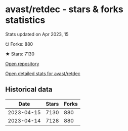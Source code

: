 # avast/retdec - stars & forks statistics

Stats updated on Apr 2023, 15

☋ Forks: 880

★ Stars: 7130

[Open repository](https://github.com/avast/retdec)

[Open detailed stats for avast/retdec](https://reviewgithub.com/rep/avast/retdec)

## Historical data
| Date | Stars | Forks |
|------|-------|-------|
| 2023-04-15 | 7130 | 880 | 
| 2023-04-14 | 7128 | 880 | 

